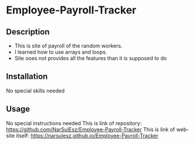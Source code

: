 # Employee-Payroll-Tracker
## Description

- This is site of payroll of the random workers.
- I learned how to use arrays and loops. 
- Site ooes not provides all the features than it is supposed to do

    

## Installation

No special skills needed

## Usage

No special instructions needed
This is link of repository: https://github.com/NarSulEsz/Employee-Payroll-Tracker
This is link of web-site itself: https://narsulesz.github.io/Employee-Payroll-Tracker

